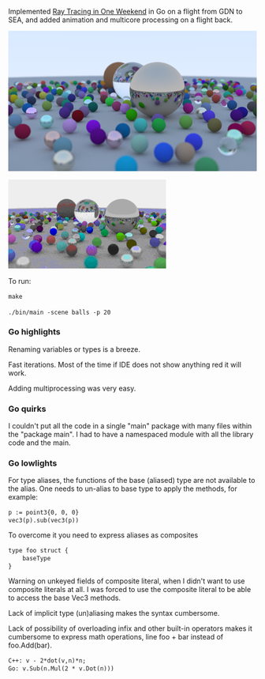 Implemented [Ray Tracing in One Weekend][ref_rtw] in Go on a flight from GDN to SEA, and added animation and multicore
processing on a flight back.

[ref_rtw]:https://raytracing.github.io/books/RayTracingInOneWeekend.html

![!img](docs/scene_pretty.png)

![!img](docs/scene.gif)

To run:

```
make

./bin/main -scene balls -p 20
```

### Go highlights

Renaming variables or types is a breeze.

Fast iterations. Most of the time if IDE does not show anything red it will work.

Adding multiprocessing was very easy.

### Go quirks

I couldn't put all the code in a single "main" package with many files within the "package main".  I had to have a
namespaced module with all the library code and the main.

### Go lowlights

For type aliases, the functions of the base (aliased) type are not available to the alias. One needs to un-alias to base
type to apply the methods, for example:

```
p := point3{0, 0, 0}
vec3(p).sub(vec3(p))
```

To overcome it you need to express aliases as composites

```
type foo struct {
    baseType
}
```

Warning on unkeyed fields of composite literal, when I didn't want to use composite literals at all.  I was forced to
use the composite literal to be able to access the base Vec3 methods.

Lack of implicit type (un)aliasing makes the syntax cumbersome.

Lack of possibility of overloading infix and other built-in operators makes it cumbersome to express math operations,
line foo + bar instead of foo.Add(bar).

```
C++: v - 2*dot(v,n)*n;
Go: v.Sub(n.Mul(2 * v.Dot(n)))
```

